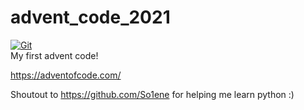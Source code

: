 # advent_code_2021

[![Git](https://app.soluble.cloud/api/v1/public/badges/5549e960-e335-434b-b3d5-4c5f0f06b155.svg?orgId=337107036231)](https://app.soluble.cloud/repos/details/github.com/itsthepo/advent_code_2021?orgId=337107036231)  
My first advent code!

https://adventofcode.com/

Shoutout to https://github.com/So1ene for helping me learn python :) 
